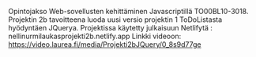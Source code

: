 Opintojakso Web-sovellusten kehittäminen Javascriptillä TO00BL10-3018. Projektin 2b tavoitteena luoda uusi versio projektin 1 ToDoListasta hyödyntäen JQuerya. Projektissa käytetty julkaisuun Netlifytä : nellinurmilaukasprojekti2b.netlify.app Linkki videoon: https://video.laurea.fi/media/Projekti2bJQuery/0_8s9d77ge
